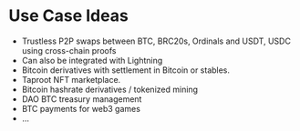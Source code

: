 # Use Case Ideas

- Trustless P2P swaps between BTC, BRC20s, Ordinals and USDT, USDC using cross-chain proofs
- Can also be integrated with Lightning
- Bitcoin derivatives with settlement in Bitcoin or stables.
- Taproot NFT marketplace.
- Bitcoin hashrate derivatives / tokenized mining 
- DAO BTC treasury management
- BTC payments for web3 games
- …